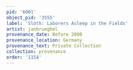 ```yaml
---
pid: '6001'
object_pid: '3555'
label: 'Sloth: Laborers Asleep in the Fields'
artist: janbrueghel
provenance_date: Before 2000
provenance_location: Germany
provenance_text: Private Collection
collection: provenance
order: '1154'
---
```

